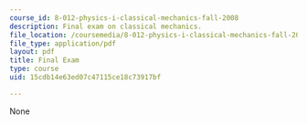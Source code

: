 ```yaml
---
course_id: 8-012-physics-i-classical-mechanics-fall-2008
description: Final exam on classical mechanics.
file_location: /coursemedia/8-012-physics-i-classical-mechanics-fall-2008/15cdb14e63ed07c47115ce18c73917bf_final.pdf
file_type: application/pdf
layout: pdf
title: Final Exam
type: course
uid: 15cdb14e63ed07c47115ce18c73917bf

---
```

None